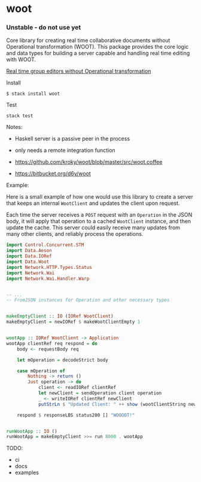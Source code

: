 # woot

### Unstable - do not use yet

Core library for creating real time collaborative documents without Operational
transformation (WOOT). This package provides the core logic and data types for building a server capable and handling real time editing with WOOT.

[Real time group editors without Operational transformation](https://hal.inria.fr/inria-00071240/document)

Install

```
$ stack install woot
```

Test

```
stack test
```

Notes:

* Haskell server is a passive peer in the process
* only needs a remote integration function

* https://github.com/kroky/woot/blob/master/src/woot.coffee
* https://bitbucket.org/d6y/woot

Example:

Here is a small example of how one would use this library to create a server that keeps an internal `WootClient` and updates the client upon request.

Each time the server receives a `POST` request with an `Operation` in the JSON body, it will apply that operation to a cached `WootClient` instance, and then update the cache. This server could easily receive many updates from many other clients, and reliably process the operations.

```haskell
import Control.Concurrent.STM
import Data.Aeson
import Data.IORef
import Data.Woot
import Network.HTTP.Types.Status
import Network.Wai
import Network.Wai.Handler.Warp


-- ...
-- FromJSON instances for Operation and other necessary types


makeEmptyClient :: IO (IORef WootClient)
makeEmptyClient = newIORef $ makeWootClientEmpty 1


wootApp :: IORef WootClient -> Application
wootApp clientRef req respond = do
    body <- requestBody req

    let mOperation = decodeStrict body

    case mOperation of
        Nothing -> return ()
        Just operation -> do
            client <- readIORef clientRef
            let newClient = sendOperation client operation
            _ <- writeIORef clientRef newClient
            putStrLn $ "Updated Client: " ++ show (wootClientString newClient)

    respond $ responseLBS status200 [] "WOOOOT!"


runWootApp :: IO ()
runWootApp = makeEmptyClient >>= run 8000 . wootApp
```

TODO:

* ci
* docs
* examples
